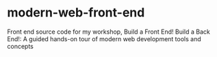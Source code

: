 # modern-web-front-end
Front end source code for my workshop, Build a Front End! Build a Back End!: A guided hands-on tour of modern web development tools and concepts
